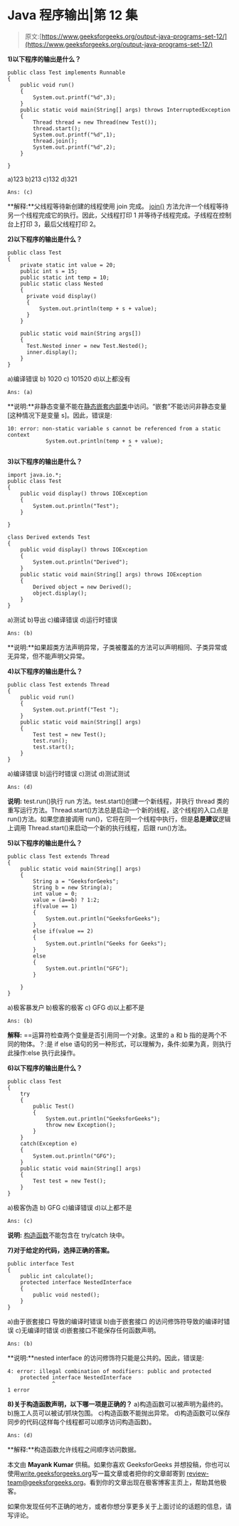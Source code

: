 # Java 程序输出|第 12 集

> 原文:[https://www.geeksforgeeks.org/output-java-programs-set-12/](https://www.geeksforgeeks.org/output-java-programs-set-12/)

**1)以下程序的输出是什么？** 

```
public class Test implements Runnable
{
    public void run()
    {
        System.out.printf("%d",3);
    }
    public static void main(String[] args) throws InterruptedException
    {
        Thread thread = new Thread(new Test());
        thread.start();
        System.out.printf("%d",1);
        thread.join();
        System.out.printf("%d",2);
    }

}
```

a)123
b)213
c)132
d)321

```
Ans: (c)
```

**解释:**父线程等待新创建的线程使用 join 完成。 [join()](https://www.geeksforgeeks.org/joining-threads-in-java/) 方法允许一个线程等待另一个线程完成它的执行。因此，父线程打印 1 并等待子线程完成。子线程在控制台上打印 3，最后父线程打印 2。

**2)以下程序的输出是什么？** 

```
public class Test
{
    private static int value = 20;
    public int s = 15;
    public static int temp = 10;  
    public static class Nested
    {  
      private void display()
      {
          System.out.println(temp + s + value);
      }  
    }  

    public static void main(String args[])
    {  
      Test.Nested inner = new Test.Nested();  
      inner.display();  
    } 
}
```

a)编译错误
b) 1020
c) 101520
d)以上都没有

```
Ans: (a)
```

**说明:**非静态变量不能在[静态嵌套内部类](https://www.geeksforgeeks.org/inner-class-java/)中访问。“嵌套”不能访问非静态变量[这种情况下是变量 s]。因此，错误是:

```
10: error: non-static variable s cannot be referenced from a static context
            System.out.println(temp + s + value);
                                      ^
```

**3)以下程序的输出是什么？** 

```
import java.io.*;
public class Test
{
    public void display() throws IOException
    {
        System.out.println("Test");
    }

}

class Derived extends Test
{
    public void display() throws IOException
    {
        System.out.println("Derived");
    }
    public static void main(String[] args) throws IOException
    {
        Derived object = new Derived();
        object.display();
    }
}
```

a)测试
b)导出
c)编译错误
d)运行时错误

```
Ans: (b)
```

**说明:**如果超类方法声明异常，子类被覆盖的方法可以声明相同、子类异常或无异常，但不能声明父异常。

**4)以下程序的输出是什么？** 

```
public class Test extends Thread
{
    public void run()
    {
        System.out.printf("Test ");
    }
    public static void main(String[] args)
    {
        Test test = new Test();
        test.run();
        test.start();
    }
}
```

a)编译错误
b)运行时错误
c)测试
d)测试测试

```
Ans: (d)
```

**说明:** test.run()执行 run 方法。test.start()创建一个新线程，并执行 thread 类的重写运行方法。Thread.start()方法总是启动一个新的线程，这个线程的入口点是 run()方法。如果您直接调用 run()，它将在同一个线程中执行，但是**总是建议**逻辑上调用 Thread.start()来启动一个新的执行线程，后跟 run()方法。

**5)以下程序的输出是什么？** 

```
public class Test extends Thread
{
    public static void main(String[] args)
    {
        String a = "GeeksforGeeks";
        String b = new String(a);
        int value = 0;
        value = (a==b) ? 1:2;
        if(value == 1)
        {
            System.out.println("GeeksforGeeks");
        }
        else if(value == 2)
        {
            System.out.println("Geeks for Geeks");
        }
        else
        {
            System.out.println("GFG");
        }

    }
}
```

a)极客暴发户
b)极客的极客
c) GFG
d)以上都不是

```
Ans: (b) 
```

**解释:** ==运算符检查两个变量是否引用同一个对象。这里的 a 和 b
指的是两个不同的物体。？:是 if else 语句的另一种形式，可以理解为，条件:如果为真，则执行此操作:else 执行此操作。

**6)以下程序的输出是什么？** 

```
public class Test
{
    try
    {
        public Test()
        {
            System.out.println("GeeksforGeeks");
            throw new Exception();
        }
    }
    catch(Exception e)
    {
        System.out.println("GFG");
    }
    public static void main(String[] args)
    {
        Test test = new Test();
    }
}
```

a)极客伪造
b) GFG
c)编译错误
d)以上都不是

```
Ans: (c)
```

**说明:** [构造函数](https://www.geeksforgeeks.org/constructors-in-java/)不能包含在 try/catch 块中。

**7)对于给定的代码，选择正确的答案。** 

```
public interface Test
{
    public int calculate();
    protected interface NestedInterface
    {
        public void nested();
    }
}
```

a)由于嵌套接口
导致的编译时错误 b)由于嵌套接口
的访问修饰符导致的编译时错误 c)无编译时错误
d)嵌套接口不能保存任何函数声明。

```
Ans: (b)
```

**说明:**nested interface 的访问修饰符只能是公共的。因此，错误是:

```
4: error: illegal combination of modifiers: public and protected
    protected interface NestedInterface
              ^
1 error
```

**8)关于构造函数声明，以下哪一项是正确的？** 
a)构造函数可以被声明为最终的。
b)施工人员可以被试/抓块包围。
c)构造函数不能抛出异常。
d)构造函数可以保存同步的代码(这样每个线程都可以顺序访问构造函数)。

```
Ans: (d)
```

**解释:**构造函数允许线程之间顺序访问数据。

本文由 **Mayank Kumar** 供稿。如果你喜欢 GeeksforGeeks 并想投稿，你也可以使用[write.geeksforgeeks.org](https://write.geeksforgeeks.org)写一篇文章或者把你的文章邮寄到 review-team@geeksforgeeks.org。看到你的文章出现在极客博客主页上，帮助其他极客。

如果你发现任何不正确的地方，或者你想分享更多关于上面讨论的话题的信息，请写评论。